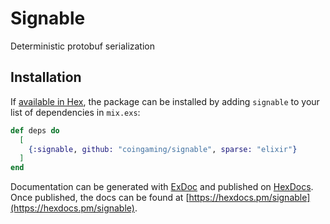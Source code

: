 # Signable

Deterministic protobuf serialization

## Installation

If [available in Hex](https://hex.pm/docs/publish), the package can be installed
by adding `signable` to your list of dependencies in `mix.exs`:

```elixir
def deps do
  [
    {:signable, github: "coingaming/signable", sparse: "elixir"}
  ]
end
```

Documentation can be generated with [ExDoc](https://github.com/elixir-lang/ex_doc)
and published on [HexDocs](https://hexdocs.pm). Once published, the docs can
be found at [https://hexdocs.pm/signable](https://hexdocs.pm/signable).

